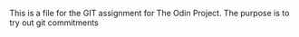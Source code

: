 This is a file for the GIT assignment for The Odin Project.
The purpose is to try out git commitments

